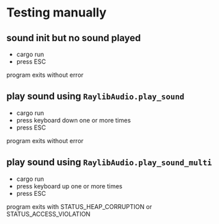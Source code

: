 # Testing manually

## sound init but no sound played
+ cargo run
+ press ESC

program exits without error

## play sound using `RaylibAudio.play_sound`
+ cargo run
+ press keyboard down one or more times
+ press ESC

program exits without error

## play sound using `RaylibAudio.play_sound_multi`
+ cargo run
+ press keyboard up one or more times
+ press ESC

program exits with STATUS_HEAP_CORRUPTION or STATUS_ACCESS_VIOLATION
